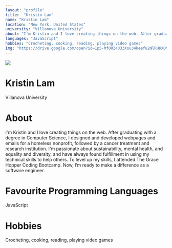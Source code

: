 ```yaml
---
layout: "profile"
title:  "Kristin Lam"
name: "Kristin Lam"
location: "New York, United States"
university: "Villanova University"
about: "I'm Kristin and I love creating things on the web. After graduating with a degree in Computer Science, I designed and developed webpages and emails for a homeless nonprofit, followed by a cancer treatment and research institution. I'm passionate about sustainability, mental health, and equality and diversity, and have always found fulfillment in using my technical skills to help others. To level up my skills, I attended The Grace Hopper Coding Bootcamp. Now, I’m ready to make a difference as a software engineer."	
languages: "JavaScript"
hobbies: "Crocheting, cooking, reading, playing video games"
img: "https://drive.google.com/open?id=1p5-MfORZ4333Xou34keefu2NlRHKXOMH"
---
```

<div class="">
    <div class="profile-img">
        <img src="https://drive.google.com/open?id=1p5-MfORZ4333Xou34keefu2NlRHKXOMH" />
    </div>
    <div class="details">
        <div class="sec-1">
            <h1 class="name">Kristin Lam</h1>
            <p>Villanova University</p> 
        </div> 
    
<div>
    <div class="secs">
        <h1 class="profile-heading">About</h1>
        <p>I'm Kristin and I love creating things on the web. After graduating with a degree in Computer Science, I designed and developed webpages and emails for a homeless nonprofit, followed by a cancer treatment and research institution. I'm passionate about sustainability, mental health, and equality and diversity, and have always found fulfillment in using my technical skills to help others. To level up my skills, I attended The Grace Hopper Coding Bootcamp. Now, I’m ready to make a difference as a software engineer.</p>
    </div>
    <div class="secs">
        <h1 class="profile-heading">Favourite Programming Languages</h1>
        <p>JavaScript</p>
    </div>
    <div class="secs">
        <h1 class="profile-heading">Hobbies</h1>
        <p>Crocheting, cooking, reading, playing video games</p>
    </div>    
    <div class="socials secs sec-5">
        <a href="https://www.linkedin.com/in/akansha-sakhre-21428b1ba/"><i class="fa-brands fa-xl fa-linkedin"></i></a>
        <a href="https://github.com/akanshaaa19"><i class="fa-brands fa-xl fa-github"></i></a>
        <a href="#"><i class="fa-solid fa-xl fa-calendar-day"></i></a>
    </div>
</div>